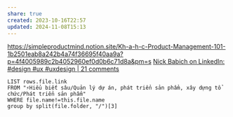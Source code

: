 ```yaml
---
share: true
created: 2023-10-16T22:57
updated: 2024-11-08T15:13
---
```

https://simpleproductmind.notion.site/Kh-a-h-c-Product-Management-101-1b2501eab8a242b4a74f36695f40aa9a?p=4f4005989c2b4052960ef0d0b6c71d8a&pm=s
[Nick Babich on LinkedIn: #design #ux #uxdesign | 21 comments](https://www.linkedin.com/posts/nbabich_design-ux-uxdesign-activity-7256619255457009664-8hDg?utm_source=share&utm_medium=member_desktop)
```dataview
LIST rows.file.link
FROM "⚡Hiểu biết sâu/Quản lý dự án, phát triển sản phẩm, xây dựng tổ chức/Phát triển sản phẩm" 
WHERE file.name!=this.file.name
group by split(file.folder, "/")[3] 
```

